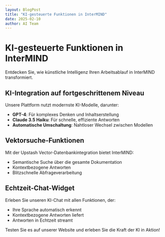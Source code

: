 ```yaml
---
layout: BlogPost
title: "KI-gesteuerte Funktionen in InterMIND"
date: 2025-02-10
author: AI Team
---
```


# KI-gesteuerte Funktionen in InterMIND

Entdecken Sie, wie künstliche Intelligenz Ihren Arbeitsablauf in InterMIND transformiert.

<!--more-->

## KI-Integration auf fortgeschrittenem Niveau

Unsere Plattform nutzt modernste KI-Modelle, darunter:

- **GPT-4**: Für komplexes Denken und Inhaltserstellung
- **Claude 3.5 Haiku**: Für schnelle, effiziente Antworten
- **Automatische Umschaltung**: Nahtloser Wechsel zwischen Modellen

## Vektorsuche-Funktionen

Mit der Upstash Vector-Datenbankintegration bietet InterMIND:

- Semantische Suche über die gesamte Dokumentation
- Kontextbezogene Antworten
- Blitzschnelle Abfrageverarbeitung

## Echtzeit-Chat-Widget

Erleben Sie unseren KI-Chat mit allen Funktionen, der:

- Ihre Sprache automatisch erkennt
- Kontextbezogene Antworten liefert
- Antworten in Echtzeit streamt

Testen Sie es auf unserer Website und erleben Sie die Kraft der KI in Aktion!